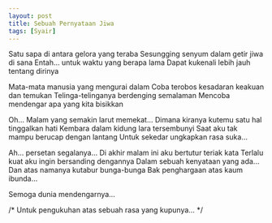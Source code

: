 ```yaml
---
layout: post
title: Sebuah Pernyataan Jiwa
tags: [Syair]
---
```


Satu sapa di antara gelora yang teraba
Sesungging senyum dalam getir jiwa di sana
Entah... untuk waktu yang berapa lama
Dapat kukenali lebih jauh tentang dirinya

Mata-mata manusia yang mengurai dalam
Coba terobos kesadaran keakuan dan temukan
Telinga-telinganya berdenging semalaman
Mencoba mendengar apa yang kita bisikkan

Oh… Malam yang semakin larut memekat...
Dimana kiranya kutemu satu hal tinggalkan hati
Kembara dalam kidung lara tersembunyi
Saat aku tak mampu berucap dengan lantang
Untuk sekedar ungkapkan rasa suka…

Ah… persetan segalanya…
Di akhir malam ini aku bertutur teriak kata
Terlalu kuat aku ingin bersanding dengannya
Dalam sebuah kenyataan yang ada...
Dan atas namanya kutabur bunga-bunga
Bak penghargaan atas kaum ibunda…

Semoga dunia mendengarnya…

/*
Untuk pengukuhan atas sebuah rasa yang kupunya…
*/